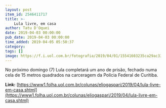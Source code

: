 ```yaml
---
layout: post
item_id: 2546411717
title: >-
    Lula livre, em casa
author: Tatu D'Oquei
date: 2019-04-03 00:00:00
pub_date: 2019-04-03 00:00:00
time_added: 2019-04-05 05:50:37
category: 
tags: []
image: https://f.i.uol.com.br/fotografia/2019/04/01/15541603235ca29ac33e2af_1554160323_3x2_md.jpg
---
```


No próximo domingo (7) Lula completará um ano de prisão, fechado numa cela de 15 metros quadrados na carceragem da Polícia Federal de Curitiba.

**Link:** [https://www1.folha.uol.com.br/colunas/eliogaspari/2019/04/lula-livre-em-casa.shtml](https://www1.folha.uol.com.br/colunas/eliogaspari/2019/04/lula-livre-em-casa.shtml)

